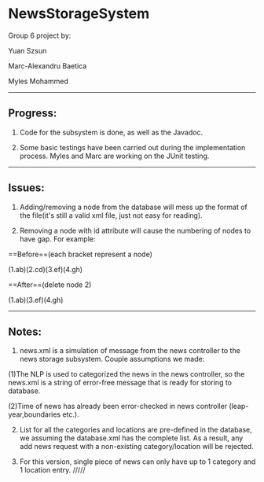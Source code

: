 NewsStorageSystem
=================

Group 6 project by:

Yuan Szsun

Marc-Alexandru Baetica

Myles Mohammed

------------
Progress:
------------

1. Code for the subsystem is done, as well as the Javadoc.

2. Some basic testings have been carried out during the implementation process. Myles and Marc are working on the JUnit testing.



------------
Issues:
------------

1. Adding/removing a node from the database will mess up the format of the file(it's still a valid xml file, just not easy for reading).

2. Removing a node with id attribute will cause the numbering of nodes to have gap. For example:

 ==Before==(each bracket represent a node)

 (1.ab)(2.cd)(3.ef)(4.gh)

 ==After==(delete node 2)

 (1.ab)(3.ef)(4.gh)



------------
Notes:
------------

1. news.xml is a simulation of message from the news controller to the news storage subsystem. Couple assumptions we made:

 (1)The NLP is used to categorized the news in the news controller, so the news.xml is a string of error-free message that is ready for storing to database.

 (2)Time of news has already been error-checked in news controller (leap-year,boundaries etc.).

2. List for all the categories and locations are pre-defined in the database, we assuming the database.xml has the complete list. As a result, any add news request with a non-existing category/location will be rejected.

3. For this version, single piece of news can only have up to 1 category and 1 location entry.
/////
